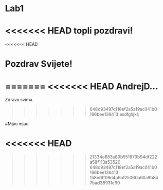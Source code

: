 # Lab1
<<<<<<< HEAD
topli pozdravi!
=======
<<<<<<< HEAD

Pozdrav Svijete!
=======
=======
<<<<<<< HEAD
AndrejD...
=======

Zdravo svima.

>>>>>>> 648d93497c118ef2a5a19ac041b0166bee136413
asdfghjkl;

#Mjau mjau

<<<<<<< HEAD
=======
>>>>>>> 21334e883a89b551879b94df222a58f113a53520
>>>>>>> 648d93497c118ef2a5a19ac041b0166bee136413
>>>>>>> 158e6ff09d4a9af25060a60a8b8d7bad38931e99
